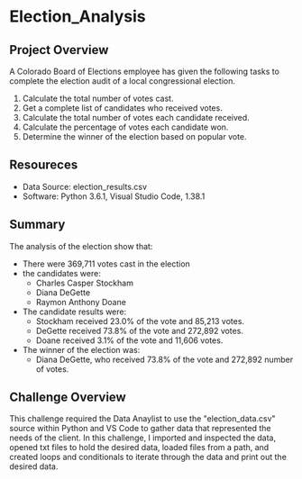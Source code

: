 # Election_Analysis

## Project Overview

A Colorado Board of Elections employee has given the following tasks to complete the election audit of a local congressional election.
1. Calculate the total number of votes cast.
2. Get a complete list of candidates who received votes.
3. Calculate the total number of votes each candidate received.
4. Calculate the percentage of votes each candidate won.
5. Determine the winner of the election based on popular vote.

## Resoureces

- Data Source: election_results.csv
- Software: Python 3.6.1, Visual Studio Code, 1.38.1

## Summary
The analysis of the election show that:

- There were 369,711 votes cast in the election
- the candidates were:
    - Charles Casper Stockham
    - Diana DeGette
    - Raymon Anthony Doane
- The candidate results were:
    - Stockham received 23.0% of the vote and 85,213 votes.
    - DeGette received 73.8% of the vote and 272,892 votes.
    - Doane received 3.1% of the vote and 11,606 votes.
- The winner of the election was:
    - Diana DeGette, who received 73.8% of the vote and 272,892 number of votes.

## Challenge Overview

This challenge required the Data Anaylist to use the "election_data.csv" source within Python and VS Code to gather data that represented the needs of the client. In this challenge, I imported and inspected the data, opened txt files to hold the desired data, loaded files from a path, and created loops and conditionals to iterate through the data and print out the desired data. 